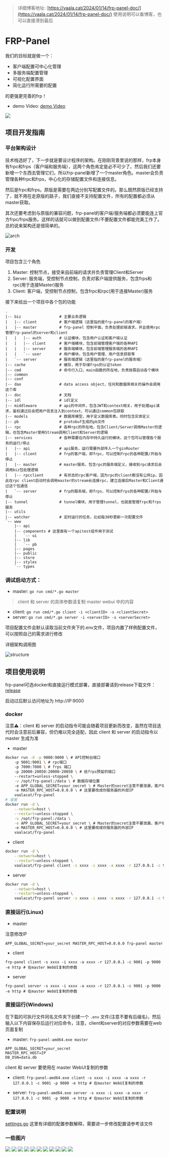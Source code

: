 > 详细博客地址: [https://vaala.cat/2024/01/14/frp-panel-doc/](https://vaala.cat/2024/01/14/frp-panel-doc/)
> 使用说明可以看博客，也可以直接滑到最后

# FRP-Panel

我们的目标就是做一个：   
- 客户端配置可中心化管理   
- 多服务端配置管理   
- 可视化配置界面   
- 简化运行所需要的配置   
   
的更强更完善的frp！

- demo Video: [demo Video](doc/frp-panel-demo.mp4)

![](./doc/frp-panel-demo.gif)

## 项目开发指南

### 平台架构设计   

技术栈选好了，下一步就是要设计程序的架构。在刚刚背景里说的那样，frp本身有frpc和frps（客户端和服务端），这两个角色肯定是必不可少了。然后我们还要新增一个东西去管理它们，所以frp-panel新增了一个master角色。master会负责管理各种frpc和frps，中心化的存储配置文件和连接信息。   

然后是frpc和frps。原版是需要在两边分别写配置文件的。那么既然原版已经支持了，就不用在走原版的路子，我们直接不支持配置文件，所有的配置都必须从master获取。   

其次还要考虑到与原版的兼容问题，frp-panel的客户端/服务端都必须要能连上官方frpc/frps服务。这样的话就可以做到配置文件/不要配置文件都能完美工作了。   
总的说来架构还是很简单的。

![arch](doc/arch.png)

### 开发

项目包含三个角色   
1. Master: 控制节点，接受来自前端的请求并负责管理Client和Server   
2. Server: 服务端，受控制节点控制，负责对客户端提供服务，包含frps和rpc(用于连接Master)服务   
3. Client: 客户端，受控制节点控制，包含frpc和rpc(用于连接Master)服务   
   
接下来给出一个项目中各个包的功能   
```
.
|-- biz                 # 主要业务逻辑
|   |-- client          # 客户端逻辑（这里指的是frp-panel的客户端）
|   |-- master          # frp-panel 控制平面，负责处理前端请求，并且使用rpc管理frp-panel的server和client
|   |   |-- auth        # 认证模块，包含用户认证和客户端认证
|   |   |-- client      # 客户端模块，包含前端管理客户端的各种API
|   |   |-- server      # 服务端模块，包含前端管理服务端的各种API
|   |   `-- user        # 用户模块，包含用户管理、用户信息获取等
|   `-- server          # 服务端逻辑（这里指的是frp-panel的服务端）
|-- cache               # 缓存，用于存储frps的认证token
|-- cmd                 # 命令行入口，main函数的所在地，负责按需启动各个模块
|-- common
|-- conf
|-- dao                 # data access object，任何和数据库相关的操作会调用这个库
|-- doc                 # 文档
|-- idl                 # idl定义
|-- middleware          # api的中间件，包含JWT和context相关，用于处理api请求，鉴权通过后会把用户信息注入到context，可以通过common包获取
|-- models              # 数据库模型，用于定义数据库表。同时包含实体定义
|-- pb                  # protobuf生成的pb文件
|-- rpc                 # 各种rpc的所在地，包含Client/Server调用Master的逻辑，也包含Master使用Stream调用Client和Server的逻辑
|-- services            # 各种需要在内存中持久运行的模块，这个包可以管理各个服务的运行/停止
|   |-- api             # api服务，运行需要外部传入一个ginRouter
|   |-- client          # frp的客户端，即frpc，可以控制frpc的各种配置/开始与停止
|   |-- master          # master服务，包含rpc的服务端定义，接收到rpc请求后会调用biz包处理逻辑
|   |-- rpcclient       # 有状态的rpc客户端，因为rpc的client都没有公网ip，因此在rpc client启动时会调用master的stream长连接rpc，建立连接后Master和Client通过这个包通信
|   `-- server          # frp的服务端，即frps，可以控制frps的各种配置/开始与停止
|-- tunnel              # tunnel模块，用于管理tunnel，也就是管理frpc和frps服务
|-- utils
|-- watcher             # 定时运行的任务，比如每30秒更新一次配置文件
`-- www
    |-- api
    |-- components # 这里面有一个apitest组件用于测试
    |   `-- ui
    |-- lib
    |   `-- pb
    |-- pages
    |-- public
    |-- store
    |-- styles
    `-- types

```

### 调试启动方式：

- master: `go run cmd/*.go master`
> client 和 server 的具体参数请复制 master webui 中的内容
- client: `go run cmd/*.go client -i <clientID> -s <clientSecret>`
- server: `go run cmd/*.go server -i <serverID> -s <serverSecret>`

项目配置文件会默认读取当前文件夹下的.env文件，项目内置了样例配置文件，可以按照自己的需求进行修改

详细架构调用图

![structure](doc/callvis.svg)

## 项目使用说明
frp-panel可选docker和直接运行模式部署，直接部署请到release下载文件：[release](https://github.com/VaalaCat/frp-panel/releases)

启动过后默认访问地址为 http://IP:9000

### docker   

注意⚠️：client 和 server 的启动指令可能会随着项目更新而改变，虽然在项目迭代时会注意前后兼容，但仍难以完全适配，因此 client 和 server 的启动指令以 master 生成为准

- master   
   
```bash
docker run -d -p 9000:9000 \ # API控制台端口
	-p 9001:9001 \ # rpc端口
	-p 7000:7000 \ # frps 端口
	-p 20000-20050:20000-20050 \ # 给frps预留的端口
    --restart=unless-stopped \
	-v /opt/frp-panel:/data \ # 数据存储位置
	-e APP_GLOBAL_SECRET=your_secret \ # Master的secret注意不要泄漏，客户端和服务端的是通过Master生成的
	-e MASTER_RPC_HOST=0.0.0.0 \ # 这里要改成你服务器的外部IP
	vaalacat/frp-panel
# 或者
docker run -d \
	--network=host \
    --restart=unless-stopped \
	-v /opt/frp-panel:/data \
	-e APP_GLOBAL_SECRET=your_secret \ # Master的secret注意不要泄漏，客户端和服务端的是通过Master生成的
	-e MASTER_RPC_HOST=0.0.0.0 \ # 这里要改成你服务器的外部IP
	vaalacat/frp-panel
```
- client   
   
```bash
docker run -d \
	--network=host \
    --restart=unless-stopped \
	vaalacat/frp-panel client -s xxxx -i xxxx -a xxxx -r 127.0.0.1 -c 9001 -p 9000 -e http # 在master WebUI复制的参数
```
- server   
   
```bash
docker run -d \
	--network=host \
    --restart=unless-stopped \
	vaalacat/frp-panel server -s xxxx -i xxxx -a xxxx -r 127.0.0.1 -c 9001 -p 9000 -e http # 在master WebUI复制的参数
```

### 直接运行(Linux)
- master   

注意修改IP
```
APP_GLOBAL_SECRET=your_secret MASTER_RPC_HOST=0.0.0.0 frp-panel master
```
- client
   
```
frp-panel client -s xxxx -i xxxx -a xxxx -r 127.0.0.1 -c 9001 -p 9000 -e http # 在master WebUI复制的参数
```
- server
   
```
frp-panel server -s xxxx -i xxxx -a xxxx -r 127.0.0.1 -c 9001 -p 9000 -e http # 在master WebUI复制的参数
```
### 直接运行(Windows)
在下载的可执行文件同名文件夹下创建一个 `.env` 文件(注意不要有后缀名)，然后输入以下内容保存后运行对应命令，注意，client和server的对应参数需要在web页面复制

- master: `frp-panel-amd64.exe master`
```
APP_GLOBAL_SECRET=your_secret
MASTER_RPC_HOST=IP
DB_DSN=data.db
```

client 和 server 要使用在 master WebUI复制的参数

- client: `frp-panel-amd64.exe client -s xxxx -i xxxx -a xxxx -r 127.0.0.1 -c 9001 -p 9000 -e http # 在master WebUI复制的参数`

- server: `frp-panel-amd64.exe server -s xxxx -i xxxx -a xxxx -r 127.0.0.1 -c 9001 -p 9000 -e http # 在master WebUI复制的参数`

### 配置说明

[settings.go](conf/settings.go)
这里有详细的配置参数解释，需要进一步修改配置请参考该文件

### 一些图片

![](doc/platform_info.png)
![](doc/login.png)
![](doc/register.png)
![](doc/clients_menu.png)
![](doc/server_menu.png)
![](doc/create_client.png)
![](doc/create_server.png)
![](doc/edit_client.png)
![](doc/edit_client_adv.png)
![](doc/edit_server.png)
![](doc/edit_server_adv.png)